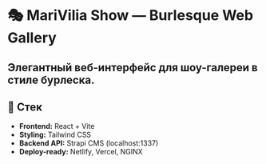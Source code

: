 # 🎭 MariVilia Show — Burlesque Web Gallery

Элегантный веб-интерфейс для шоу-галереи в стиле бурлеска.
---

## 🚀 Стек

- **Frontend:** React + Vite
- **Styling:** Tailwind CSS
- **Backend API:** Strapi CMS (localhost:1337)
- **Deploy-ready:** Netlify, Vercel, NGINX

